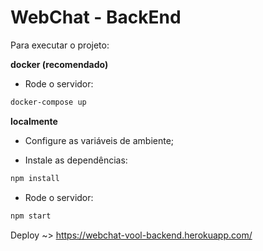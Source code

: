 # WebChat - BackEnd

Para executar o projeto:

**docker (recomendado)**
- Rode o servidor:
```bash
docker-compose up
```

**localmente**

- Configure as variáveis de ambiente;

- Instale as dependências:
```bash
npm install
```

- Rode o servidor:
```bash
npm start
```


Deploy ~> https://webchat-vool-backend.herokuapp.com/
